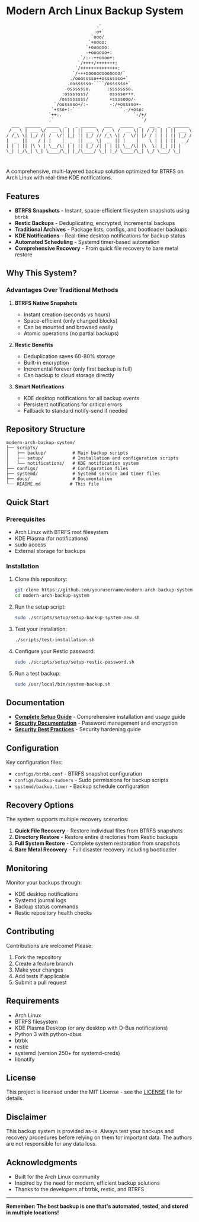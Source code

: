 # Modern Arch Linux Backup System
```
                                  -`
                                 .o+`
                                `ooo/
                               `+oooo:
                              `+oooooo:
                              -+oooooo+:
                            `/:-:++oooo+:
                           `/++++/+++++++:
                          `/++++++++++++++:
                         `/+++ooooooooooooo/`
                        ./ooosssso++osssssso+`
                       .oossssso-````/ossssss+`
                      -osssssso.      :ssssssso.
                     :osssssss/        osssso+++.
                    /ossssssss/        +ssssooo/-
                  `/ossssso+/:-        -:/+osssso+-
                 `+sso+:-`                 `.-/+oso:
                `++:.                           `-/+/
                .`                                 `/
  ___  ______  _____  _   _ ______   ___   _____  _   __ _   _ ______
 / _ \ | ___ \/  __ \| | | || ___ \ / _ \ /  __ \| | / /| | | || ___ \
/ /_\ \| |_/ /| /  \/| |_| || |_/ // /_\ \| /  \/| |/ / | | | || |_/ /
|  _  ||    / | |    |  _  || ___ \|  _  || |    |    \ | | | ||  __/
| | | || |\ \ | \__/\| | | || |_/ /| | | || \__/\| |\  \| |_| || |
\_| |_/\_| \_| \____/\_| |_/\____/ \_| |_/ \____/\_| \_/ \___/ \_|
```

# 

A comprehensive, multi-layered backup solution optimized for BTRFS on Arch Linux with real-time KDE notifications.

## Features

- **BTRFS Snapshots** - Instant, space-efficient filesystem snapshots using `btrbk`
- **Restic Backups** - Deduplicating, encrypted, incremental backups
- **Traditional Archives** - Package lists, configs, and bootloader backups
- **KDE Notifications** - Real-time desktop notifications for backup status
- **Automated Scheduling** - Systemd timer-based automation
- **Comprehensive Recovery** - From quick file recovery to bare metal restore

## Why This System?

### Advantages Over Traditional Methods

1. **BTRFS Native Snapshots**
   - Instant creation (seconds vs hours)
   - Space-efficient (only changed blocks)
   - Can be mounted and browsed easily
   - Atomic operations (no partial backups)

2. **Restic Benefits**
   - Deduplication saves 60-80% storage
   - Built-in encryption
   - Incremental forever (only first backup is full)
   - Can backup to cloud storage directly

3. **Smart Notifications**
   - KDE desktop notifications for all backup events
   - Persistent notifications for critical errors
   - Fallback to standard notify-send if needed

## Repository Structure

```
modern-arch-backup-system/
├── scripts/
│   ├── backup/          # Main backup scripts
│   ├── setup/           # Installation and configuration scripts
│   └── notifications/   # KDE notification system
├── configs/             # Configuration files
├── systemd/             # Systemd service and timer files
├── docs/                # Documentation
└── README.md           # This file
```

## Quick Start

### Prerequisites

- Arch Linux with BTRFS root filesystem
- KDE Plasma (for notifications)
- sudo access
- External storage for backups

### Installation

1. Clone this repository:

   ```bash
   git clone https://github.com/yourusername/modern-arch-backup-system
   cd modern-arch-backup-system
   ```

2. Run the setup script:

   ```bash
   sudo ./scripts/setup/setup-backup-system-new.sh
   ```

3. Test your installation:

   ```bash
   ./scripts/test-installation.sh
   ```

4. Configure your Restic password:

   ```bash
   sudo ./scripts/setup/setup-restic-password.sh
   ```

5. Run a test backup:

   ```bash
   sudo /usr/local/bin/system-backup.sh
   ```

## Documentation

- **[Complete Setup Guide](docs/BACKUP_GUIDE.md)** - Comprehensive installation and usage guide
- **[Security Documentation](docs/SECURITY-README.md)** - Password management and encryption
- **[Security Best Practices](docs/SECURITY-BEST-PRACTICES.md)** - Security hardening guide

## Configuration

Key configuration files:

- `configs/btrbk.conf` - BTRFS snapshot configuration
- `configs/backup-sudoers` - Sudo permissions for backup scripts
- `systemd/backup.timer` - Backup schedule configuration

## Recovery Options

The system supports multiple recovery scenarios:

1. **Quick File Recovery** - Restore individual files from BTRFS snapshots
2. **Directory Restore** - Restore entire directories from Restic backups
3. **Full System Restore** - Complete system restoration from snapshots
4. **Bare Metal Recovery** - Full disaster recovery including bootloader

## Monitoring

Monitor your backups through:

- KDE desktop notifications
- Systemd journal logs
- Backup status commands
- Restic repository health checks

## Contributing

Contributions are welcome! Please:

1. Fork the repository
2. Create a feature branch
3. Make your changes
4. Add tests if applicable
5. Submit a pull request

## Requirements

- Arch Linux
- BTRFS filesystem
- KDE Plasma Desktop (or any desktop with D-Bus notifications)
- Python 3 with python-dbus
- btrbk
- restic
- systemd (version 250+ for systemd-creds)
- libnotify

## License

This project is licensed under the MIT License - see the [LICENSE](LICENSE) file for details.

## Disclaimer

This backup system is provided as-is. Always test your backups and recovery procedures before relying on them for important data. The authors are not responsible for any data loss.

## Acknowledgments

- Built for the Arch Linux community
- Inspired by the need for modern, efficient backup solutions
- Thanks to the developers of btrbk, restic, and BTRFS

---

**Remember: The best backup is one that's automated, tested, and stored in multiple locations!**
